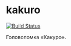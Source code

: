 # kakuro

[![Build Status](https://travis-ci.org/cmc-haskell-2015/kakuro.svg?branch=master)](https://travis-ci.org/cmc-haskell-2015/kakuro)

Головоломка «Какуро».
